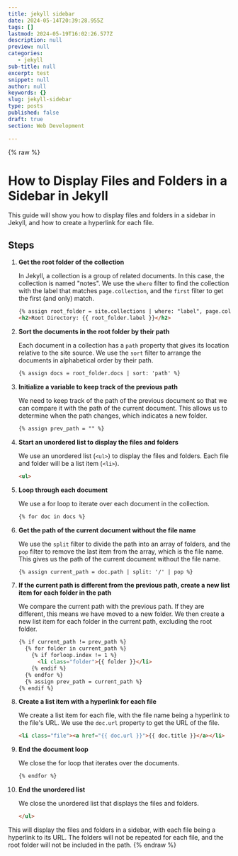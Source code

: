 ```yaml
---
title: jekyll sidebar
date: 2024-05-14T20:39:28.955Z
tags: []
lastmod: 2024-05-19T16:02:26.577Z
description: null
preview: null
categories:
   - jekyll
sub-title: null
excerpt: test
snippet: null
author: null
keywords: {}
slug: jekyll-sidebar
type: posts
published: false
draft: true
section: Web Development

---
```


{% raw %}

# How to Display Files and Folders in a Sidebar in Jekyll

This guide will show you how to display files and folders in a sidebar in Jekyll, and how to create a hyperlink for each file.

## Steps

1. **Get the root folder of the collection**

   In Jekyll, a collection is a group of related documents. In this case, the collection is named "notes". We use the `where` filter to find the collection with the label that matches `page.collection`, and the `first` filter to get the first (and only) match.

   ```html
   {% assign root_folder = site.collections | where: "label", page.collection | first %}
   <h2>Root Directory: {{ root_folder.label }}</h2>
   ```

2. **Sort the documents in the root folder by their path**

   Each document in a collection has a `path` property that gives its location relative to the site source. We use the `sort` filter to arrange the documents in alphabetical order by their path.

   ```html
   {% assign docs = root_folder.docs | sort: 'path' %}
   ```

3. **Initialize a variable to keep track of the previous path**

   We need to keep track of the path of the previous document so that we can compare it with the path of the current document. This allows us to determine when the path changes, which indicates a new folder.

   ```html
   {% assign prev_path = "" %}
   ```

4. **Start an unordered list to display the files and folders**

   We use an unordered list (`<ul>`) to display the files and folders. Each file and folder will be a list item (`<li>`).

   ```html
   <ul>
   ```

5. **Loop through each document**

   We use a for loop to iterate over each document in the collection.

   ```html
   {% for doc in docs %}
   ```

6. **Get the path of the current document without the file name**

   We use the `split` filter to divide the path into an array of folders, and the `pop` filter to remove the last item from the array, which is the file name. This gives us the path of the current document without the file name.

   ```html
   {% assign current_path = doc.path | split: '/' | pop %}
   ```

7. **If the current path is different from the previous path, create a new list item for each folder in the path**

   We compare the current path with the previous path. If they are different, this means we have moved to a new folder. We then create a new list item for each folder in the current path, excluding the root folder.

   ```html
   {% if current_path != prev_path %}
     {% for folder in current_path %}
       {% if forloop.index != 1 %}
         <li class="folder">{{ folder }}</li>
       {% endif %}
     {% endfor %}
     {% assign prev_path = current_path %}
   {% endif %}
   ```

8. **Create a list item with a hyperlink for each file**

   We create a list item for each file, with the file name being a hyperlink to the file's URL. We use the `doc.url` property to get the URL of the file.

   ```html
   <li class="file"><a href="{{ doc.url }}">{{ doc.title }}</a></li>
   ```

9. **End the document loop**

   We close the for loop that iterates over the documents.

   ```html
   {% endfor %}
   ```

10. **End the unordered list**

    We close the unordered list that displays the files and folders.

    ```html
    </ul>
    ```

This will display the files and folders in a sidebar, with each file being a hyperlink to its URL. The folders will not be repeated for each file, and the root folder will not be included in the path.
{% endraw %}